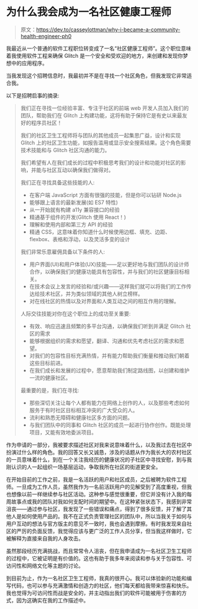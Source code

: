 # 为什么我会成为一名社区健康工程师

> 原文：<https://dev.to/casseylottman/why-i-became-a-community-health-engineer-ph0>

我最近从一个普通的软件工程职位转变成了一名“社区健康工程师”。这个职位意味着我使用软件工程来确保 Glitch 是一个安全和受欢迎的地方，来创建和发现你梦想中的应用程序。

当我发现这个招聘信息时，我最初并不是在寻找一个社区角色，但我发现它非常适合我。

以下是招聘启事的摘录:

> 我们正在寻找一位经验丰富、专注于社区的前端 web 开发人员加入我们的团队，帮助我们在 Glitch 上构建功能，这将有助于保持它是有史以来最友好的程序员社区！
> 
> 我们的社区卫生工程师将与团队的其他成员一起集思广益，设计和实现 Glitch 上的社区卫生功能，如报告滥用或显示安全搜索结果。这个角色需要技术技能和与 Glitch 社区沟通的能力。
> 
> 我们希望有人在我们成长的过程中积极思考我们的设计和功能对社区的影响，并能与社区互动以确保我们做得对。
> 
> 我们正在寻找具备这些技能的人:
> 
> *   在客户端 JavaScript 方面有很强的技能，但是你可以钻研 Node.js
> *   能够跟上语言的最新发展(如 ES7 特性)
> *   从一开始就有构建 a11y 兼容接口的经验
> *   精通基于组件的开发(Glitch 使用 React！)
> *   理解和使用内部和第三方 API 的经验
> *   精通 CSS，这意味着你知道什么时候使用边框、填充、边距、flexbox、表格和浮动，以及灵活多变的设计
> 
> 我们非常乐意雇佣具备以下条件的人:
> 
> *   用户界面(UI)和用户体验(UX)技能——足以更好地与我们团队的设计师合作，以确保我们的健康功能具有包容性，并与我们的社区健康目标相关。
> *   在技术会议上发言的经验和/或兴趣——这样我们就可以将我们的工作传达给技术社区，并为类似领域的其他人树立榜样。
> *   对在线社区的热情以及对界面和人类互动之间的相互作用的理解。
> 
> 人际交往技能对你在这个职位上的成功至关重要:
> 
> *   有效、响应迅速且频繁的多平台沟通，以确保我们听到并满足 Glitch 社区的需求
> *   能够根据组织的需求和愿望，翻译、沟通和优先考虑社区的需求和愿望。
> *   对我们的包容性目标充满热情，并有能力帮助我们衡量和推动我们朝着这些目标前进。
> *   在我们成长和发展的过程中，愿意帮助我们制定路线图，以创建和维护一流的健康社区。
> 
> 最重要的是，我们在寻找:
> 
> *   那些深切关注让每个人都有能力在网络上创作的人，以及那些考虑如何服务于有时社区目标相互冲突的广大受众的人。
> *   流利和熟悉无障碍和健康社区多方面的问题。
> *   与我们团队中的同事和 Glitch 社区的成员一起进行协作创作。既能处理项目，又能有效地委派项目。

作为申请的一部分，我被要求描述社区对我来说意味着什么，以及我过去在社区中扮演过什么样的角色。我的回答又长又诚恳，涉及的话题从作为我长大的农村社区的一员意味着什么，到在一个关注我经历的健康状况的子社区中寻找安慰，到与我刚认识的人一起组织一场基层运动，争取我所在社区的街道更安全。

在开始目前的工作之前，我是一名活跃的用户和社区成员，之后被聘为软件工程师。一旦成为工作人员，虽然我作为一名前活跃用户的见解受到了高度重视，但我也想像以前一样继续参与社区活动。这种参与感觉很重要，但它并没有计入我的每周故事点或我的团队对我如何支配时间的期望中。在这种紧张状态下，我感到非常沮丧——通过参与社区，我发现了一些错误和痛点，得到了很多反馈，并了解了其他人是如何使用产品的。我不在正式负责管理社区的团队中，所以当我关于如何与用户互动的想法与官方版主的意见不一致时，我也会遇到摩擦。有时我发现来自社区的严厉的负面反馈，我觉得应该与更广泛的工作人员分享，但当我这样做时，它被解释为直接来自我的人身攻击。

虽然那段经历充满挑战，而且常常令人沮丧，但在我申请成为一名社区卫生工程师的过程中，它被证明是有价值的。这也有助于我多年来阅读和参与关于包容性、可访问性和网络文化等主题的讨论。

到目前为止，作为一名社区卫生工程师，我真的很开心。我可以体验新的功能和编写代码，也可以参与充满激情和创造力的社区，他们每天都给我带来惊喜和快乐。我也觉得为可访问性而战是安全的，并主动指出我们的软件可能被用于伤害的方式，因为这确实在我的工作描述中。